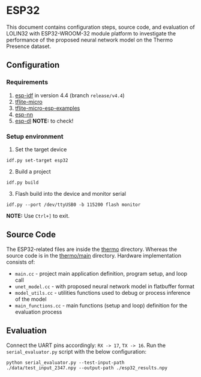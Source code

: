 # ESP32

This document contains configuration steps, source code, and evaluation of LOLIN32 with ESP32-WROOM-32 module platform to investigate the performance of the proposed neural network model on the Thermo Presence dataset.

## Configuration

### Requirements

1. [esp-idf](https://github.com/espressif/esp-idf) in version 4.4 (branch `release/v4.4`)
2. [tflite-micro](https://github.com/tensorflow/tflite-micro)
3. [tflite-micro-esp-examples ](https://github.com/espressif/tflite-micro-esp-examples)
4. [esp-nn](https://github.com/espressif/esp-nn)
5. [esp-dl](https://www.espressif.com/en/news/ESP-DL) **NOTE:** to check!

### Setup environment

1. Set the target device
```console
idf.py set-target esp32
```

2. Build a project
```console
idf.py build
```

3. Flash build into the device and monitor serial
```console
idf.py --port /dev/ttyUSB0 -b 115200 flash monitor
```

**NOTE:** Use `Ctrl+]` to exit.

## Source Code

The ESP32-related files are inside the [thermo](./thermo) directory. Whereas the source code is in the [thermo/main](./thermo/main) directory. Hardware implementation consists of:
- `main.cc` - project main application definition, program setup, and loop call
- `unet_model.cc` - with proposed neural network model in flatbuffer format
- `model_utils.cc` - utilities functions used to debug or process inference of the model 
- `main_functions.cc` - main functions (setup and loop) definition for the evaluation process

## Evaluation

Connect the UART pins accordingly: `RX -> 17`, `TX -> 16`. Run the `serial_evaluator.py` script with the below configuration:

```shell
python serial_evaluator.py --test-input-path ./data/test_input_2347.npy --output-path ./esp32_results.npy
```

